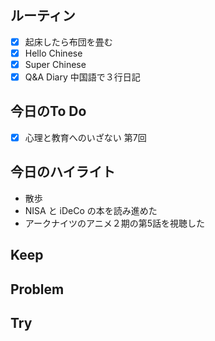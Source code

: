 ## ルーティン
- [x] 起床したら布団を畳む
- [x] Hello Chinese
- [x] Super Chinese
- [x] Q&A Diary 中国語で３行日記
## 今日のTo Do
- [x] 心理と教育へのいざない 第7回
## 今日のハイライト
- 散歩
- NISA と iDeCo の本を読み進めた
- アークナイツのアニメ２期の第5話を視聴した
## Keep
## Problem
## Try
